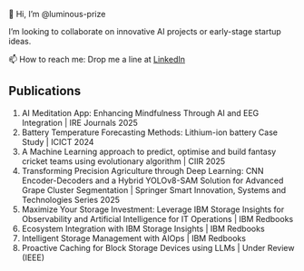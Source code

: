 👋 Hi, I’m @luminous-prize

I’m looking to collaborate on innovative AI projects or early-stage startup ideas.

 📫 How to reach me: Drop me a line at [LinkedIn](https://www.linkedin.com/in/utkarsh-singh-245a14219)

## Publications

1. AI Meditation App: Enhancing Mindfulness Through AI and EEG Integration | IRE Journals 2025
2. Battery Temperature Forecasting Methods: Lithium-ion battery Case Study | ICICT 2024
3. A Machine Learning approach to predict, optimise and build fantasy cricket teams using evolutionary algorithm | CIIR 2025
4. Transforming Precision Agriculture through Deep Learning: CNN Encoder-Decoders and a Hybrid YOLOv8-SAM Solution for Advanced Grape Cluster Segmentation | Springer Smart Innovation, Systems and Technologies Series 2025
5. Maximize Your Storage Investment: Leverage IBM Storage Insights for Observability and Artificial Intelligence for IT Operations | IBM Redbooks
6. Ecosystem Integration with IBM Storage Insights | IBM Redbooks
7. Intelligent Storage Management with AIOps | IBM Redbooks
8. Proactive Caching for Block Storage Devices using LLMs | Under Review (IEEE)

<!---
luminous-prize/luminous-prize is a ✨ special ✨ repository because its `README.md` (this file) appears on your GitHub profile.
You can click the Preview link to take a look at your changes.
--->
